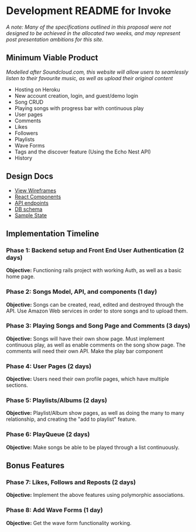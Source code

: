
# Development README for Invoke

_A note: Many of the specifications outlined in this proposal were not designed to be achieved in the allocated two weeks, and may represent post presentation ambitions for this site._

## Minimum Viable Product

_Modelled after Soundcloud.com, this website will allow users to seamlessly listen to their favourite music, as well as upload their original content_

* Hosting on Heroku
* New account creation, login, and guest/demo login
* Song CRUD
* Playing songs with progress bar with continuous play
* User pages
* Comments
* Likes
* Followers
* Playlists
* Wave Forms
* Tags and the discover feature (Using the Echo Nest API)
* History

## Design Docs
* [View Wireframes][wireframes]
* [React Components][components]
* [API endpoints][api-endpoints]
* [DB schema][schema]
* [Sample State][sample-state]

[wireframes]: ./wireframes
[components]: ./component_hierarchy.md
[sample-state]: ./sample_state.md
[api-endpoints]: ./api_endpoints.md
[schema]: ./schema.md

## Implementation Timeline

### Phase 1: Backend setup and Front End User Authentication (2 days)

**Objective:** Functioning rails project with working Auth, as well as a basic home page.

### Phase 2: Songs Model, API, and components (1 day)

**Objective:** Songs can be created, read, edited and destroyed through
the API. Use Amazon Web services in order to store songs and to upload them.

### Phase 3: Playing Songs and Song Page and Comments (3 days)

**Objective:**  Songs will have their own show page. Must implement continuous play, as well as enable comments on the song show page. The comments will need their own API. Make the play bar component

### Phase 4: User Pages (2 days)

**Objective:** Users need their own profile pages, which have multiple sections.

### Phase 5: Playlists/Albums (2 days)

**Objective:** Playlist/Album show pages, as well as doing the many to many relationship, and creating the "add to playlist" feature.

### Phase 6: PlayQueue (2 days)

**Objective:** Make songs be able to be played through a list continuously.

## Bonus Features

### Phase 7: Likes, Follows and Reposts (2 days)

**Objective:**  Implement the above features using polymorphic associations.

### Phase 8: Add Wave Forms (1 day)

**Objective:** Get the wave form functionality working.
